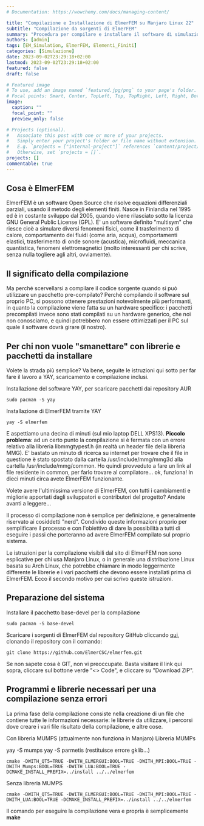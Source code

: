 ```yaml
---
# Documentation: https://wowchemy.com/docs/managing-content/

title: "Compilazione e Installazione di ElmerFEM su Manjaro Linux 22"
subtitle: "Compilazione da sorgenti di ElmerFEM"
summary: "Procedura per compilare e installare il software di simulazione ad elementi finiti ElmerFEM sulla distribuzione Manjaro Linux (basata su Arch Linux)"
authors: [admin]
tags: [EM_Simulation, ElmerFEM, Elementi_Finiti]
categories: [Simulazione]
date: 2023-09-02T23:29:18+02:00
lastmod: 2023-09-02T23:29:18+02:00
featured: false
draft: false

# Featured image
# To use, add an image named `featured.jpg/png` to your page's folder.
# Focal points: Smart, Center, TopLeft, Top, TopRight, Left, Right, BottomLeft, Bottom, BottomRight.
image:
  caption: ""
  focal_point: ""
  preview_only: false

# Projects (optional).
#   Associate this post with one or more of your projects.
#   Simply enter your project's folder or file name without extension.
#   E.g. `projects = ["internal-project"]` references `content/project/deep-learning/index.md`.
#   Otherwise, set `projects = []`.
projects: []
commentable: true
---
```


## Cosa è ElmerFEM
ElmerFEM è un software Open Source che risolve equazioni differenziali parziali, usando il metodo degli elementi finiti. Nasce in Finlandia nel 1995 ed è in costante sviluppo dal 2005, quando viene rilasciato sotto la licenza GNU General Public License (GPL). E' un software definito "multisym" che riesce cioè a simulare diversi fenomeni fisici, come il trasferimento di calore, comportamento dei fluidi (come aria, acqua), comportamenti elastici, trasferimento di onde sonore (acustica), microfluidi, meccanica quantistica, fenomeni elettromagnetici (molto interessanti per chi scrive, senza nulla togliere agli altri, ovviamente).

## Il significato della compilazione
Ma perché scervellarsi a compilare il codice sorgente quando si può utilizzare un pacchetto pre-compilato? Perché compilando il software sul proprio PC, si possono ottenere prestazioni notevolmente più performanti, in quanto la compilazione viene fatta su un hardware specifico: i pacchetti precompilati invece sono stati compilati su un hardware generico, che noi non conosciamo, e quindi potrebbero non essere ottimizzati per il PC sul quale il software dovrà girare (il nostro).

## Per chi non vuole "smanettare" con librerie e pacchetti da installare
Volete la strada più semplice? Va bene, seguite le istruzioni qui sotto per far fare il lavoro a YAY, scaricamento e compilazione inclusi.

Installazione del software YAY, per scaricare pacchetti dai repository AUR
```
sudo pacman -S yay
```

Installazione di ElmerFEM tramite YAY
```
yay -S elmerfem
```

E aspettiamo una decina di minuti (sul mio laptop DELL XPS13).
**Piccolo problema**: ad un certo punto la compilazione si è fermata con un errore relativo alla libreria libmmgtypesf.h (in realtà un header file della libreria MMG). E' bastato un minuto di ricerca su internet per trovare che il file in questione è stato spostato dalla cartella /usr/include/mmg/mmg3d alla cartella /usr/include/mmg/common. Ho quindi provveduto a fare un link al file residente in common, per farlo trovare al compilatore... ok, funziona!
In dieci minuti circa avete ElmerFEM funzionante.

Volete avere l'ultimissima versione di ElmerFEM, con tutti i cambiamenti e migliorie apportati dagli sviluppatori e contributori del progetto? Andate avanti a leggere...

Il processo di compilazione non è semplice per definizione, e generalmente riservato ai cosiddetti "nerd". Condivido queste informazioni proprio per semplificare il processo e con l'obiettivo di dare la possibilità a tutti di eseguire i passi che porteranno ad avere ElmerFEM compilato sul proprio sistema.

Le istruzioni per la compilazione visibili dal sito di ElmerFEM non sono esplicative per chi usa Manjaro Linux, o in generale una distribuzione Linux basata su Arch Linux, che potrebbe chiamare in modo leggermente differente le librerie e i vari pacchetti che devono essere installati prima di ElmerFEM. Ecco il secondo motivo per cui scrivo queste istruzioni.


## Preparazione del sistema

Installare il pacchetto base-devel per la compilazione

```
sudo pacman -S base-devel
```

Scaricare i sorgenti di ElmerFEM dal repository GitHub cliccando [qui](https://github.com/ElmerCSC/elmerfem.git), clonando il repository con il comando:
```
git clone https://github.com/ElmerCSC/elmerfem.git
```

Se non sapete cosa è GIT, non vi preoccupate. Basta visitare il link qui sopra, cliccare sul bottone verde "<> Code", e cliccare su "Download ZIP".


## Programmi e librerie necessari per una compilazione senza errori

La prima fase della compilazione consiste nella creazione di un file che contiene tutte le informazioni necessarie: le librerie da utilizzare, i percorsi dove creare i vari file risultato della compilazione, e altre cose.

Con libreria MUMPS (attualmente non funziona in Manjaro)
Libreria MUMPs

yay -S mumps
yay -S parmetis (restituisce errore gklib...)

```
cmake -DWITH_QT5=TRUE -DWITH_ELMERGUI:BOOL=TRUE -DWITH_MPI:BOOL=TRUE -DWITH_Mumps:BOOL=TRUE -DWITH_LUA:BOOL=TRUE -DCMAKE_INSTALL_PREFIX=../install ../../elmerfem
```

Senza libreria MUMPS
```
cmake -DWITH_QT5=TRUE -DWITH_ELMERGUI:BOOL=TRUE -DWITH_MPI:BOOL=TRUE -DWITH_LUA:BOOL=TRUE -DCMAKE_INSTALL_PREFIX=../install ../../elmerfem
```

Il comando per eseguire la compilazione vera e propria è semplicemente **make**
